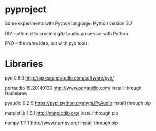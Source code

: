 # pyproject

Some experiments with Python language.
Python version 2.7

DIY - attempt to create digital audio processor with Python

PYO - the same idea, but with pyo tools

# Libraries

pyo 0.8.0
  http://ajaxsoundstudio.com/software/pyo/

portaudio 19.20140130
  http://www.portaudio.com/
  install through Homebrew

pyaudio 0.2.9
  https://pypi.python.org/pypi/PyAudio
  install through pip

matplotlib 1.5.1
  http://matplotlib.org/
  install through pip
  
numpy 1.11.1
  http://www.numpy.org/
  install through pip
